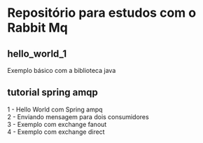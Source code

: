 # Repositório para estudos com o Rabbit Mq
## hello_world_1
Exemplo básico com a biblioteca java

## tutorial spring amqp
  1 - Hello World com Spring ampq \
  2 - Enviando mensagem para dois consumidores \
  3 - Exemplo com exchange fanout \
  4 - Exemplo com exchange direct  
